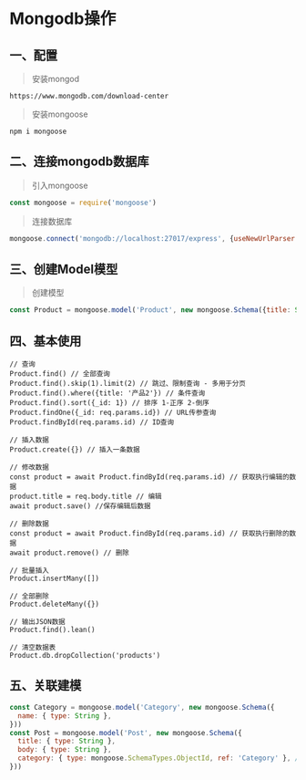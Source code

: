 # Mongodb操作

## 一、配置
> 安装mongod
```
https://www.mongodb.com/download-center
```
>  安装mongoose
```
npm i mongoose
```

## 二、连接mongodb数据库
> 引入mongoose
```javascript
const mongoose = require('mongoose')
```

> 连接数据库
```javascript
mongoose.connect('mongodb://localhost:27017/express', {useNewUrlParser: true})
```

## 三、创建Model模型
> 创建模型
```javascript
const Product = mongoose.model('Product', new mongoose.Schema({title: String,}), 'products')
```

## 四、基本使用
```
// 查询
Product.find() // 全部查询
Product.find().skip(1).limit(2) // 跳过、限制查询 - 多用于分页
Product.find().where({title: '产品2'}) // 条件查询
Product.find().sort({_id: 1}) // 排序 1-正序 2-倒序
Product.findOne({_id: req.params.id}) // URL传参查询
Product.findById(req.params.id) // ID查询

// 插入数据
Product.create({}) // 插入一条数据

// 修改数据
const product = await Product.findById(req.params.id) // 获取执行编辑的数据
product.title = req.body.title // 编辑
await product.save() //保存编辑后数据

// 删除数据
const product = await Product.findById(req.params.id) // 获取执行删除的数据
await product.remove() // 删除

// 批量插入
Product.insertMany([])

// 全部删除
Product.deleteMany({})

// 输出JSON数据
Product.find().lean()

// 清空数据表
Product.db.dropCollection('products')

```

## 五、关联建模
```javascript
const Category = mongoose.model('Category', new mongoose.Schema({
  name: { type: String },
}))
const Post = mongoose.model('Post', new mongoose.Schema({
  title: { type: String },
  body: { type: String },
  category: { type: mongoose.SchemaTypes.ObjectId, ref: 'Category' }, // 设置type、ref
}))



```



